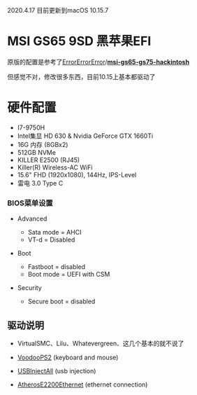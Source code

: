 2020.4.17 目前更新到macOS 10.15.7



# MSI GS65 9SD 黑苹果EFI



原版的配置是参考了[ErrorErrorError](https://github.com/ErrorErrorError)/**[msi-gs65-gs75-hackintosh](https://github.com/ErrorErrorError/msi-gs65-gs75-hackintosh)**

但感觉不对，修改很多东西，目前10.15上基本都驱动了




# 硬件配置
* I7-9750H
* Intel集显 HD 630 & Nvidia GeForce GTX 1660Ti
* 16G 内存 (8GBx2)
* 512GB NVMe
* KILLER E2500 (RJ45)
* Killer(R) Wireless-AC WiFi
* 15.6" FHD (1920x1080), 144Hz, IPS-Level
* 雷电 3.0 Type C

### BIOS菜单设置

* Advanced
  *   Sata mode = AHCI 
  *   VT-d = Disabled

* Boot 
  *   Fastboot = disabled
  *   Boot mode = UEFI with CSM

* Security
  *   Secure boot = disabled

##  驱动说明

* VirtualSMC、Lilu、Whatevergreen、这几个基本的就不说了

* [VoodooPS2](https://github.com/acidanthera/VoodooPS2/releases "VoodooPS2") (keyboard and mouse)
* [USBInjectAll](https://bitbucket.org/RehabMan/os-x-usb-inject-all/downloads/ "USBInjectAll") (usb injection)
* [AtherosE2200Ethernet](https://github.com/Mieze/AtherosE2200Ethernet/releases "AtherosE2200Ethernet") (ethernet connection)

